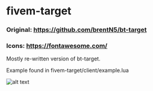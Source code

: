 # fivem-target
### Original: https://github.com/brentN5/bt-target
### Icons: https://fontawesome.com/

Mostly re-written version of bt-target.

Example found in fivem-target/client/example.lua

![alt text](https://tinyimg.io/i/6DuBzGs.png)

